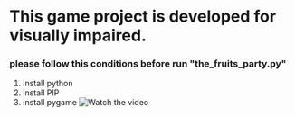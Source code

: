 # This game project is developed for visually impaired.
### please follow this conditions before run "the_fruits_party.py"
1. install python
2. install PIP
3. install pygame
![Watch the video](https://youtu.be/CZ3ARXgW6Q8)
